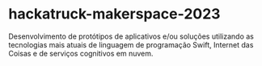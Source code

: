 # hackatruck-makerspace-2023
Desenvolvimento de protótipos de aplicativos e/ou soluções utilizando as tecnologias mais atuais de linguagem de programação Swift, Internet das Coisas e de serviços cognitivos em nuvem.
